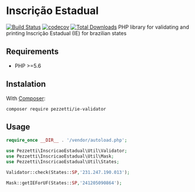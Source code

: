 # Inscrição Estadual
[![Build Status](https://travis-ci.org/pezzetti/ie-validator.svg?branch=master)](https://travis-ci.org/pezzetti/ie-validator)
[![codecov](https://codecov.io/gh/pezzetti/IEValidator/branch/master/graph/badge.svg)](https://codecov.io/gh/pezzetti/IEValidator)
[![Total Downloads](https://img.shields.io/packagist/dt/pezzetti/ie-validator.svg?style=flat-square)](https://packagist.org/packages/pezzetti/ie-validator)
PHP library for validating and printing Inscrição Estadual (IE) for brazilian states 

## Requirements

* PHP >=5.6

## Instalation

With [Composer](http://getcomposer.org):

```ssh
composer require pezzetti/ie-validator
```
## Usage
```php
require_once __DIR__ . '/vendor/autoload.php';

use Pezzetti\InscricaoEstadual\Util\Validator;
use Pezzetti\InscricaoEstadual\Util\Mask;
use Pezzetti\InscricaoEstadual\Util\States;

Validator::check(States::SP,'231.247.190.013');

Mask::getIEForUF(States::SP,'241205090864');
``` 
